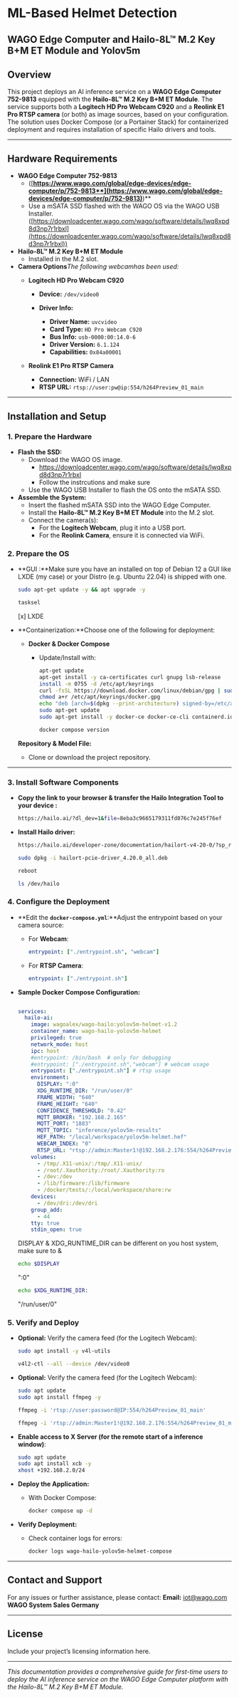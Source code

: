 # ML-Based Helmet Detection

## WAGO Edge Computer and Hailo-8L™ M.2 Key B+M ET Module and Yolov5m

## Overview

This project deploys an AI inference service on a **WAGO Edge Computer 752-9813** equipped with the **Hailo-8L™ M.2 Key B+M ET Module**. The service supports both a **Logitech HD Pro Webcam C920** and a **Reolink E1 Pro RTSP camera** (or both) as image sources, based on your configuration. The solution uses Docker Compose (or a Portainer Stack) for containerized deployment and requires installation of specific Hailo drivers and tools.

---

## Hardware Requirements

- **WAGO Edge Computer 752-9813** 
  - ([**https://www.wago.com/global/edge-devices/edge-computer/p/752-9813**](https://www.wago.com/global/edge-devices/edge-computer/p/752-9813)**)**
  - Use a mSATA SSD flashed with the WAGO OS via the WAGO USB Installer. ([https://downloadcenter.wago.com/wago/software/details/lwq8xpd8d3np7r1rbxl](https://downloadcenter.wago.com/wago/software/details/lwq8xpd8d3np7r1rbxl))
- **Hailo-8L™ M.2 Key B+M ET Module**
  - Installed in the M.2 slot.
- **Camera Options***The following webcamhas been used:*
  - **Logitech HD Pro Webcam C920**

    - **Device:** `/dev/video0`
    - **Driver Info:**

      - **Driver Name:** `uvcvideo`
      - **Card Type:** `HD Pro Webcam C920`
      - **Bus Info:** `usb-0000:00:14.0-6`
      - **Driver Version:** `6.1.124`
      - **Capabilities:** `0x84a00001`


  - **Reolink E1 Pro RTSP Camera**

    - **Connection:** WiFi / LAN
    - **RTSP URL:** `rtsp://user:pw@ip:554/h264Preview_01_main`

---

## Installation and Setup

### 1. Prepare the Hardware

- **Flash the SSD:**
  - Download the WAGO OS image.
    - https://downloadcenter.wago.com/wago/software/details/lwq8xpd8d3np7r1rbxl
    - Follow the instrcutions and make sure
  - Use the WAGO USB Installer to flash the OS onto the mSATA SSD.
- **Assemble the System:**
  - Insert the flashed mSATA SSD into the WAGO Edge Computer.
  - Install the **Hailo-8L™ M.2 Key B+M ET Module** into the M.2 slot.
  - Connect the camera(s):
    - For the **Logitech Webcam**, plug it into a USB port.
    - For the **Reolink Camera**, ensure it is connected via WiFi.

### 2. Prepare the OS

- **GUI :**Make sure you have an installed on top of Debian 12 a GUI like LXDE (my case) or your Distro (e.g. Ubuntu 22.04) is shipped with one.

  ```bash
  sudo apt-get update -y && apt upgrade -y
  
  ```
  
  ```bash
  tasksel
  ```
  [x] LXDE
- **Containerization:**Choose one of the following for deployment:

  - **Docker & Docker Compose**
    - Update/Install with:

      ```bash
      apt-get update
      apt-get install -y ca-certificates curl gnupg lsb-release
      install -m 0755 -d /etc/apt/keyrings
      curl -fsSL https://download.docker.com/linux/debian/gpg | sudo gpg --dearmor -o /etc/apt/keyrings/docker.gpg
      chmod a+r /etc/apt/keyrings/docker.gpg
      echo "deb [arch=$(dpkg --print-architecture) signed-by=/etc/apt/keyrings/docker.gpg]    https://download.docker.com/linux/debian $(lsb_release -cs) stable" | sudo tee /etc/apt/sources.list.d/docker.list > /dev/null
      sudo apt-get update
      sudo apt-get install -y docker-ce docker-ce-cli containerd.io docker-buildx-plugin docker-compose-plugin

      docker compose version
      ```

  **Repository & Model File:**

  - Clone or download the project repository.

---

### 3. Install Software Components

- **Copy the link to your browser & transfer the Hailo Integration Tool to your device :**

  ```bash
  https://hailo.ai/?dl_dev=1&file=8eba3c9665179311fd076c7e245f76ef
  ```

- **Install Hailo driver:**
  ```bash
  https://hailo.ai/developer-zone/documentation/hailort-v4-20-0/?sp_referrer=install/install.html#ubuntu-installer-requirements
  ```

  ```bash
  sudo dpkg -i hailort-pcie-driver_4.20.0_all.deb
  ```
  ```bash
  reboot
  ```
    ```bash
  ls /dev/hailo
  ```

### 4. Configure the Deployment

- **Edit the ************************************************************************************************************************************************************************************************`docker-compose.yml`************************************************************************************************************************************************************************************************:**Adjust the entrypoint based on your camera source:

  - For **Webcam**:

    ```yaml
    entrypoint: ["./entrypoint.sh", "webcam"]
    ```

  - For **RTSP Camera**:

    ```yaml
    entrypoint: ["./entrypoint.sh"]
    ```

- **Sample Docker Compose Configuration:**

  ```yaml

  services:
    hailo-ai:
      image: wagoalex/wago-hailo:yolov5m-helmet-v1.2
      container_name: wago-hailo-yolov5m-helmet
      privileged: true
      network_mode: host
      ipc: host
      #entrypoint: /bin/bash  # only for debugging
      #entrypoint: ["./entrypoint.sh","webcam"] # webcam usage
      entrypoint: ["./entrypoint.sh"] # rtsp usage
      environment:
        DISPLAY: ":0"
        XDG_RUNTIME_DIR: "/run/user/0"
        FRAME_WIDTH: "640"
        FRAME_HEIGHT: "640"
        CONFIDENCE_THRESHOLD: "0.42"
        MQTT_BROKER: "192.168.2.165"
        MQTT_PORT: "1883"
        MQTT_TOPIC: "inference/yolov5m-results"
        HEF_PATH: "/local/workspace/yolov5m-helmet.hef"
        WEBCAM_INDEX: "0"
        RTSP_URL: "rtsp://admin:Master1!@192.168.2.176:554/h264Preview_01_main"
      volumes:
        - /tmp/.X11-unix/:/tmp/.X11-unix/
        - /root/.Xauthority:/root/.Xauthority:ro
        - /dev:/dev
        - /lib/firmware:/lib/firmware
        - /docker/tests/:/local/workspace/share:rw
      devices:
        - /dev/dri:/dev/dri
      group_add:
        - 44
      tty: true
      stdin_open: true
  ```
  DISPLAY & XDG_RUNTIME_DIR can be different on you host system, make sure to  & 
  ```bash
  echo $DISPLAY
  ```
  ":0"

  ```bash
  echo $XDG_RUNTIME_DIR:
  ```

  "/run/user/0"

### 5. Verify and Deploy

- **Optional:** Verify the camera feed (for the Logitech Webcam):

  ```bash
  sudo apt install -y v4l-utils

  v4l2-ctl --all --device /dev/video0
  ```

- **Optional:** Verify the camera feed (for the Logitech Webcam):

  ```bash
  sudo apt update
  sudo apt install ffmpeg -y
  ```
  ```bash
  ffmpeg -i 'rtsp://user:password@IP:554/h264Preview_01_main'
  ```
  ```bash
  ffmpeg -i 'rtsp://admin:Master1!@192.168.2.176:554/h264Preview_01_main'
  ```
  
- **Enable access to X Server (for the remote start of a inference window)**:

  ```bash
  sudo apt update
  sudo apt install xcb -y
  xhost +192.168.2.0/24

  ```

- **Deploy the Application:**

  - With Docker Compose:

    ```bash
    docker compose up -d
    ```

- **Verify Deployment:**

  - Check container logs for errors:

    ```bash
    docker logs wago-hailo-yolov5m-helmet-compose
    ```

---

## Contact and Support

For any issues or further assistance, please contact:
**Email:** [iot@wago.com](mailto\:iot@wago.com)
**WAGO System Sales Germany**

---

## License

Include your project’s licensing information here.

---

*This documentation provides a comprehensive guide for first-time users to deploy the AI inference service on the WAGO Edge Computer platform with the Hailo-8L™ M.2 Key B+M ET Module.*
